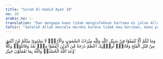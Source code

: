 ```yaml
---
title: "Surah Al-Hadid Ayat 10"
no: 10
arabic_no: ١٠
translation: "Dan mengapa kamu tidak menginfakkan hartamu di jalan Allah, padahal milik Allah semua pusaka langit dan bumi? Tidak sama orang yang menginfakkan (hartanya di jalan Allah) di antara kamu dan berperang sebelum penaklukan (Mekah). Mereka lebih tinggi derajatnya daripada orang-orang yang menginfakkan (hartanya) dan berperang setelah itu. Dan Allah menjanjikan kepada masing-masing mereka (balasan) yang lebih baik. Dan Allah Mahateliti apa yang kamu kerjakan."
tafsir: "Setelah Allah mencela mereka karena tidak mau beriman, maka pada ayat ini Allah mencela mereka karena tidak mau berinfak di jalan-Nya. Mengapa manusia tidak mau membelanjakan harta yang dikaruniai Allah pada jalan-Nya, sedangkan hartanya itu akan kembali kepada Allah. Bila ia tidak menginfakkan pada jalan-Nya berarti ia tidak yakin bahwa semua harta tersebut pada hakikatnya milik Allah, karena langit dan bumi serta semua isinya akan kembali kepada-Nya."
---
```

وَمَا لَكُمْ اَلَّا تُنْفِقُوْا فِيْ سَبِيْلِ اللّٰهِ وَلِلّٰهِ مِيْرَاثُ السَّمٰوٰتِ وَالْاَرْضِۗ  لَا يَسْتَوِيْ مِنْكُمْ مَّنْ اَنْفَقَ مِنْ قَبْلِ الْفَتْحِ وَقَاتَلَۗ  اُولٰۤىِٕكَ اَعْظَمُ دَرَجَةً مِّنَ الَّذِيْنَ اَنْفَقُوْا مِنْۢ بَعْدُ وَقَاتَلُوْاۗ وَكُلًّا وَّعَدَ اللّٰهُ الْحُسْنٰىۗ وَاللّٰهُ بِمَا تَعْمَلُوْنَ خَبِيْرٌ ࣖ 